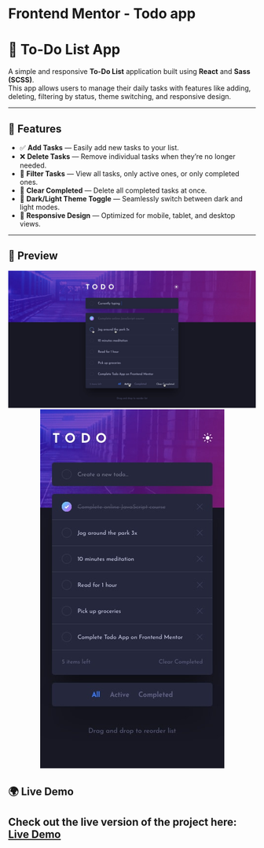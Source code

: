 # Frontend Mentor - Todo app

# 📝 To-Do List App

A simple and responsive **To-Do List** application built using **React** and **Sass (SCSS)**.  
This app allows users to manage their daily tasks with features like adding, deleting, filtering by status, theme switching, and responsive design.

---

## 🌟 Features

- ✅ **Add Tasks** — Easily add new tasks to your list.
- ❌ **Delete Tasks** — Remove individual tasks when they’re no longer needed.
- 📂 **Filter Tasks** — View all tasks, only active ones, or only completed ones.
- 🧹 **Clear Completed** — Delete all completed tasks at once.
- 🌙 **Dark/Light Theme Toggle** — Seamlessly switch between dark and light modes.
- 📱 **Responsive Design** — Optimized for mobile, tablet, and desktop views.

---

## 📸 Preview

<p align="center">
    <img src="./design/active-states-dark.jpg" alt="Desktop Design Preview">
    <img src="./design/mobile-design-dark.jpg" alt="Mobile Design Preview">
</p>

## 🌍 Live Demo

Check out the live version of the project here:  
[Live Demo](https://sensational-starship-7f1f7e.netlify.app/)
---


